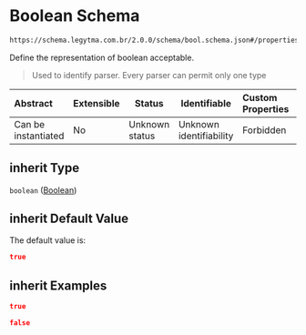 # Boolean Schema

```txt
https://schema.legytma.com.br/2.0.0/schema/bool.schema.json#/properties/inherit
```

Define the representation of boolean acceptable.


> Used to identify parser. Every parser can permit only one type
>

| Abstract            | Extensible | Status         | Identifiable            | Custom Properties | Additional Properties | Access Restrictions | Defined In                                                                          |
| :------------------ | ---------- | -------------- | ----------------------- | :---------------- | --------------------- | ------------------- | ----------------------------------------------------------------------------------- |
| Can be instantiated | No         | Unknown status | Unknown identifiability | Forbidden         | Allowed               | none                | [text_style.schema.json\*](../schema/text_style.schema.json) |

## inherit Type

`boolean` ([Boolean](text_style-properties-boolean.md))

## inherit Default Value

The default value is:

```json
true
```

## inherit Examples

```json
true
```

```json
false
```
